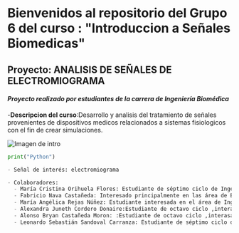 # Bienvenidos al repositorio del Grupo 6 del curso : "Introduccion a Señales Biomedicas"
## Proyecto: ANALISIS DE SEÑALES DE ELECTROMIOGRAMA

#### *Proyecto realizado por estudiantes de la carrera de Ingeniería Biomédica*

-**Descripcion del curso**:Desarrollo y analisis del tratamiento de señales provenientes de dispositivos medicos relacionados a sistemas fisiologicos con el fin de crear simulaciones.

![Imagen de intro](https://www.example.com/cat.jpg)

```python
print("Python")

- Señal de interés: electromiograma 

- Colaboradores:
  - María Cristina Orihuela Flores: Estudiante de séptimo ciclo de Ingeniería Biomédica interesada en el área de Ingeniería de Tejidos y biomateriales.
  - Fabricio Nava Castañeda: Interesado principalmente en las área de Biomecánica y Rehabilitación
  - María Angélica Rejas Núñez: Estudiante interesada en el área de Ingeniería de Biomecánica y Rehabilitación
  - Alexandra Juneth Cordero Donaire:Estudiante de octavo ciclo ,interasada en el rumbo de caracterizacion de materiales e ingenieria clinica.
  - Alonso Bryan Castañeda Moron: :Estudiante de octavo ciclo ,interasado en ingenieria clinica.
  - Leonardo Sebastián Sandoval Carranza: Estudiante de séptimo ciclo de Ingeniería Biomédica interesada en el área de Señales e imagenes biomedicas.
